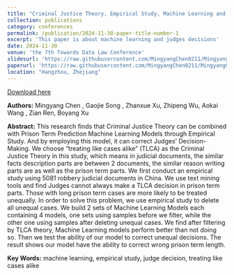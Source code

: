 ```yaml
---
title: "Criminal Justice Theory, Empirical Study, Machine Learning and Judge Decision-Making"
collection: publications
category: conferences
permalink: /publication/2024-11-30-paper-title-number-1
excerpt: 'This paper is about machine learning and judges decisions'
date: 2024-11-30
venue: 'the 7th Towards Data Law Conference'
slidesurl: 'https://raw.githubusercontent.com/MingyangChen0211/MingyangChen/refs/heads/master/files/ML-Slides.pdf'
paperurl: 'https://raw.githubusercontent.com/MingyangChen0211/MingyangChen/refs/heads/master/files/ML-JudgeDecision.pdf'
location: "Hangzhou, Zhejiang"
---
```


[Download here](https://raw.githubusercontent.com/MingyangChen0211/MingyangChen/refs/heads/master/files/ML-JudgeDecision.pdf) <br>

**Authors:**  Mingyang Chen , Gaojie Song , Zhanxue Xu, Zhipeng Wu, Aokai Wang , Zian Ren, Boyang Xu

**Abstract:** This research finds that Criminal Justice Theory can be combined with Prison Term Prediction Machine Learning Models through Empirical Study. And by employing this model, it can correct Judges’ Decision-Making. We choose “treating like cases alike” (TLCA) as the Criminal Justice Theory in this study, which means in judicial documents, the similar facts description parts are between 2 documents, the similar reason writing parts are as well as the prison term parts. We first conduct an empirical study using 5081 robbery judicial documents in China. We use text mining tools and find Judges cannot always make a TLCA decision in prison term parts. Those with long prison term cases are more likely to be treated unequally. In order to solve this problem, we use empirical study to delete all unequal cases. We build 2 sets of Machine Learning Models each containing 4 models, one sets using samples before we filter, while the other one using samples after deleting unequal cases. We find after filtering by TLCA theory, Machine Learning models perform better than not doing so. Then we test the ability of our model to correct unequal decisions. The result shows our model have the ability to correct wrong prison term length.  <br>

**Key Words:** machine learning, empirical study, judge decision, treating like cases alike

